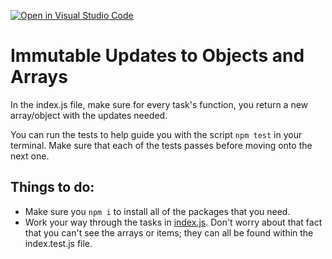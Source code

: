 [![Open in Visual Studio Code](https://classroom.github.com/assets/open-in-vscode-f059dc9a6f8d3a56e377f745f24479a46679e63a5d9fe6f495e02850cd0d8118.svg)](https://classroom.github.com/online_ide?assignment_repo_id=6650811&assignment_repo_type=AssignmentRepo)
# Immutable Updates to Objects and Arrays

In the index.js file, make sure for every task's function, you return a new array/object with the updates needed.

You can run the tests to help guide you with the script `npm test` in your terminal. Make sure that each of the tests passes before moving onto the next one.

## Things to do:

- Make sure you `npm i` to install all of the packages that you need.
- Work your way through the tasks in [index.js](index.js). Don't worry about that fact that you can't see the arrays or items; they can all be found within the index.test.js file.
